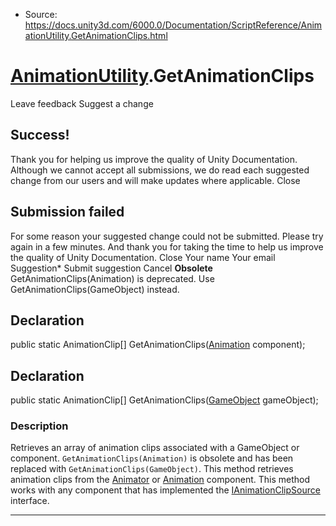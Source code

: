 * Source: https://docs.unity3d.com/6000.0/Documentation/ScriptReference/AnimationUtility.GetAnimationClips.html

#  [AnimationUtility](https://docs.unity3d.com/6000.0/Documentation/ScriptReference/AnimationUtility.html).GetAnimationClips
Leave feedback
Suggest a change
## Success!
Thank you for helping us improve the quality of Unity Documentation. Although we cannot accept all submissions, we do read each suggested change from our users and will make updates where applicable.
Close
## Submission failed
For some reason your suggested change could not be submitted. Please <a>try again</a> in a few minutes. And thank you for taking the time to help us improve the quality of Unity Documentation.
Close
Your name Your email Suggestion* Submit suggestion
Cancel
**Obsolete** GetAnimationClips(Animation) is deprecated. Use GetAnimationClips(GameObject) instead.
## Declaration
public static AnimationClip[] GetAnimationClips([Animation](https://docs.unity3d.com/6000.0/Documentation/ScriptReference/Animation.html) component); 
## Declaration
public static AnimationClip[] GetAnimationClips([GameObject](https://docs.unity3d.com/6000.0/Documentation/ScriptReference/GameObject.html) gameObject); 
### Description
Retrieves an array of animation clips associated with a GameObject or component. `GetAnimationClips(Animation)` is obsolete and has been replaced with `GetAnimationClips(GameObject)`.
This method retrieves animation clips from the [Animator](https://docs.unity3d.com/6000.0/Documentation/ScriptReference/Animator.html) or [Animation](https://docs.unity3d.com/6000.0/Documentation/ScriptReference/Animation.html) component. This method works with any component that has implemented the [IAnimationClipSource](https://docs.unity3d.com/6000.0/Documentation/ScriptReference/IAnimationClipSource.html) interface.
* * *
